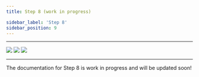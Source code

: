 ```yaml
---
title: Step 8 (work in progress)

sidebar_label: 'Step 8'
sidebar_position: 9
---
```


---

<img src="/img/Step8_1DA.png"/>
<img src="/img/Step8_2DA.png"/>
<img src="/img/Step8_3DA.png"/>

---

The documentation for Step 8 is work in progress and will be updated soon!